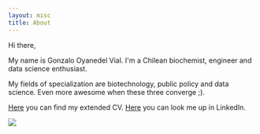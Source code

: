 ```yaml
---
layout: misc
title: About
---
```


Hi there,

My name is Gonzalo Oyanedel Vial. I'm a Chilean biochemist, engineer and data science enthusiast.

My fields of specialization are biotechnology, public policy and data science. Even more awesome when these three converge ;).

[Here](https://goyanedelv.github.io/assets/documents/CV_GOV_lx.pdf) you can find my extended CV.
[Here](https://www.linkedin.com/in/gonzalo-oyanedel-vial/) you can look me up in LinkedIn.

<img src="{{ site.github.url }}/assets/img/yop.jpg">
